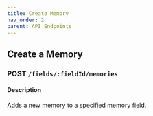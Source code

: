 ```yaml
---
title: Create Memory
nav_order: 2
parent: API Endpoints
---
```


## Create a Memory

### **POST** `/fields/:fieldId/memories`

#### **Description**
Adds a new memory to a specified memory field.
